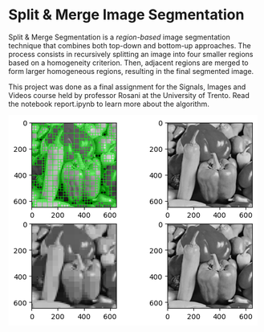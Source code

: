 # Split & Merge Image Segmentation

Split & Merge Segmentation is a *region-based* image segmentation technique that combines both top-down and bottom-up approaches. The process consists in recursively splitting an image into four smaller regions based on a homogeneity criterion. Then, adjacent regions are merged to form larger homogeneous regions, resulting in the final segmented image.

This project was done as a final assignment for the Signals, Images and Videos course held by professor Rosani at the University of Trento. Read the notebook report.ipynb to learn more about the algorithm.

![alt text](content/result.png "Results")
